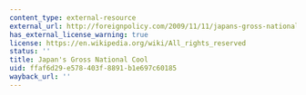 ```yaml
---
content_type: external-resource
external_url: http://foreignpolicy.com/2009/11/11/japans-gross-national-cool/
has_external_license_warning: true
license: https://en.wikipedia.org/wiki/All_rights_reserved
status: ''
title: Japan's Gross National Cool
uid: ffaf6d29-e578-403f-8891-b1e697c60185
wayback_url: ''
---
```

